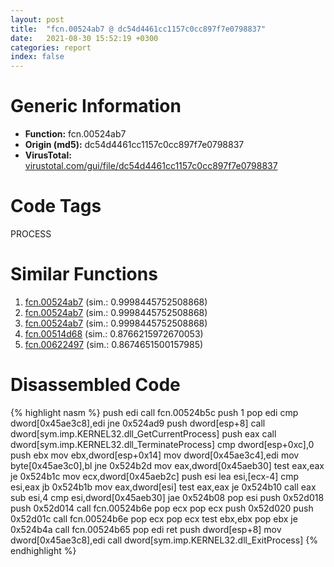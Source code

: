 ```yaml
---
layout: post
title:  "fcn.00524ab7 @ dc54d4461cc1157c0cc897f7e0798837"
date:   2021-08-30 15:52:19 +0300
categories: report
index: false
---
```


# Generic Information
- **Function:** fcn.00524ab7
- **Origin (md5):** dc54d4461cc1157c0cc897f7e0798837
- **VirusTotal:** [virustotal.com/gui/file/dc54d4461cc1157c0cc897f7e0798837][virustotal_ref]

# Code Tags
<span class="tag" id="PROCESS">PROCESS</span>


# Similar Functions

1. [fcn.00524ab7][similar_1_ref] (sim.: 0.9998445752508868)
2. [fcn.00524ab7][similar_2_ref] (sim.: 0.9998445752508868)
3. [fcn.00524ab7][similar_3_ref] (sim.: 0.9998445752508868)
4. [fcn.00514d68][similar_4_ref] (sim.: 0.8766215972670053)
5. [fcn.00622497][similar_5_ref] (sim.: 0.8674651500157985)


# Disassembled Code

{% highlight nasm %}
push edi
call fcn.00524b5c
push 1
pop edi
cmp dword[0x45ae3c8],edi
jne 0x524ad9
push dword[esp+8]
call dword[sym.imp.KERNEL32.dll_GetCurrentProcess]
push eax
call dword[sym.imp.KERNEL32.dll_TerminateProcess]
cmp dword[esp+0xc],0
push ebx
mov ebx,dword[esp+0x14]
mov dword[0x45ae3c4],edi
mov byte[0x45ae3c0],bl
jne 0x524b2d
mov eax,dword[0x45aeb30]
test eax,eax
je 0x524b1c
mov ecx,dword[0x45aeb2c]
push esi
lea esi,[ecx-4]
cmp esi,eax
jb 0x524b1b
mov eax,dword[esi]
test eax,eax
je 0x524b10
call eax
sub esi,4
cmp esi,dword[0x45aeb30]
jae 0x524b08
pop esi
push 0x52d018
push 0x52d014
call fcn.00524b6e
pop ecx
pop ecx
push 0x52d020
push 0x52d01c
call fcn.00524b6e
pop ecx
pop ecx
test ebx,ebx
pop ebx
je 0x524b4a
call fcn.00524b65
pop edi
ret 
push dword[esp+8]
mov dword[0x45ae3c8],edi
call dword[sym.imp.KERNEL32.dll_ExitProcess]
{% endhighlight %}


[similar_1_ref]: /report/fcn.00524ab7@63e73b058f7f8d2def7d30a3802c3408
[similar_2_ref]: /report/fcn.00524ab7@899b53af173c4215df56bb7ae747cad7
[similar_3_ref]: /report/fcn.00524ab7@0badfb4d6d6a20c5575c67a0335adf26
[similar_4_ref]: /report/fcn.00514d68@3c34f316ae659be601887de3fc681ce5
[similar_5_ref]: /report/fcn.00622497@ce339585d9f7e59bebf6e94a72861741
[virustotal_ref]: https://www.virustotal.com/gui/file/dc54d4461cc1157c0cc897f7e0798837
